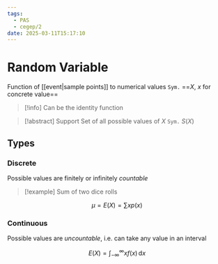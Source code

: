```yaml
---
tags:
  - PAS
  - cegep/2
date: 2025-03-11T15:17:10
---
```


# Random Variable

Function of [[event|sample points]] to numerical values
`Sym.` ==$X$, $x$ for concrete value==

> [!info] Can be the identity function

> [!abstract] Support
> Set of all possible values of $X$
> `Sym.` $S(X)$

## Types

### Discrete

Possible values are finitely or infinitely *countable*

> [!example] Sum of two dice rolls

$$
\mu = E(X) = \sum xp(x)
$$

### Continuous

Possible values are *uncountable*, i.e. can take any value in an interval

$$
E(X) = \int_{-\infty}^{\infty} xf(x) \, \mathrm{d} x
$$
